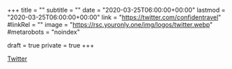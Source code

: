 +++
title = ""
subtitle = ""
date = "2020-03-25T06:00:00+00:00"
lastmod = "2020-03-25T06:00:00+00:00"
link = "https://twitter.com/confidentravel"
#linkRel = ""
image = "https://rsc.youronly.one/img/logos/twitter.webp"
#metarobots = "noindex"

draft = true
private = true
+++

[Twitter](https://twitter.com/confidentravel "Twitter")
